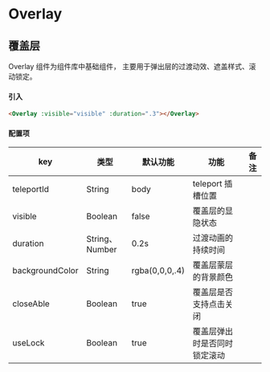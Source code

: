# Overlay

## 覆盖层

Overlay 组件为组件库中基础组件， 主要用于弹出层的过渡动效、遮盖样式、滚动锁定。

#### 引入

```HTML
<Overlay :visible="visible" :duration=".3"></Overlay>
```

#### 配置项

| key             | 类型           | 默认功能       | 功能                         | 备注 |
| --------------- | -------------- | -------------- | ---------------------------- | ---- |
| teleportId      | String         | body           | teleport 插槽位置            |      |
| visible         | Boolean        | false          | 覆盖层的显隐状态             |      |
| duration        | String、Number | 0.2s           | 过渡动画的持续时间           |      |
| backgroundColor | String         | rgba(0,0,0,.4) | 覆盖层蒙层的背景颜色         |      |
| closeAble       | Boolean        | true           | 覆盖层是否支持点击关闭       |      |
| useLock         | Boolean        | true           | 覆盖层弹出时是否同时锁定滚动 |      |
